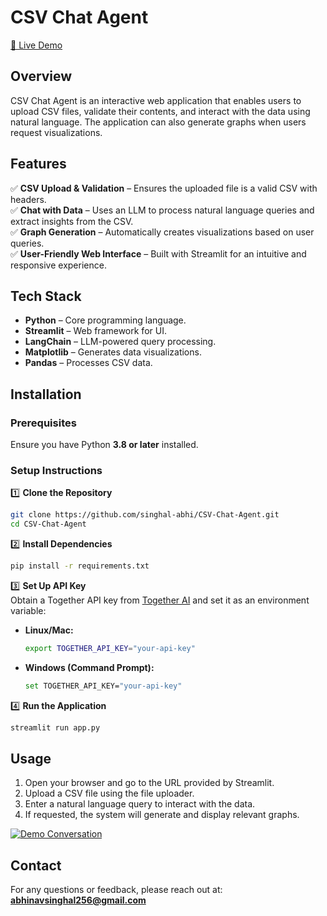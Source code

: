 # CSV Chat Agent
[🚀 Live Demo](https://singhal-abhi-csv-chat-agent-app-mol6ju.streamlit.app/)

## Overview
CSV Chat Agent is an interactive web application that enables users to upload CSV files, validate their contents, and interact with the data using natural language. The application can also generate graphs when users request visualizations.

## Features
✅ **CSV Upload & Validation** – Ensures the uploaded file is a valid CSV with headers.  
✅ **Chat with Data** – Uses an LLM to process natural language queries and extract insights from the CSV.  
✅ **Graph Generation** – Automatically creates visualizations based on user queries.  
✅ **User-Friendly Web Interface** – Built with Streamlit for an intuitive and responsive experience.  

## Tech Stack
- **Python** – Core programming language.  
- **Streamlit** – Web framework for UI.  
- **LangChain** – LLM-powered query processing.  
- **Matplotlib** – Generates data visualizations.  
- **Pandas** – Processes CSV data.  

## Installation

### Prerequisites
Ensure you have Python **3.8 or later** installed.

### Setup Instructions

1️⃣ **Clone the Repository**  
```sh
git clone https://github.com/singhal-abhi/CSV-Chat-Agent.git
cd CSV-Chat-Agent
```

2️⃣ **Install Dependencies**  
```sh
pip install -r requirements.txt
```

3️⃣ **Set Up API Key**  
Obtain a Together API key from [Together AI](https://api.together.ai/playground) and set it as an environment variable:  

- **Linux/Mac:**  
  ```sh
  export TOGETHER_API_KEY="your-api-key"
  ```  
- **Windows (Command Prompt):**  
  ```sh
  set TOGETHER_API_KEY="your-api-key"
  ```  

4️⃣ **Run the Application**  
```sh
streamlit run app.py
```

## Usage
1. Open your browser and go to the URL provided by Streamlit.  
2. Upload a CSV file using the file uploader.  
3. Enter a natural language query to interact with the data.  
4. If requested, the system will generate and display relevant graphs.  

[![Demo Conversation](https://img.youtube.com/vi/VIDEO_ID/maxresdefault.jpg)](https://github.com/singhal-abhi/CSV-Chat-Agent/raw/master/demo.mp4)

## Contact
For any questions or feedback, please reach out at: **abhinavsinghal256@gmail.com**  
